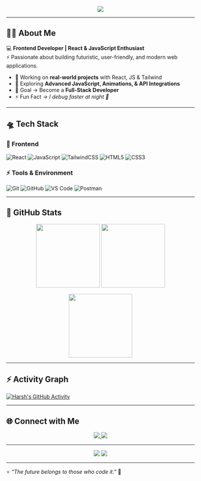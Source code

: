 <!-- ⚡ Futuristic Animated Header -->
<p align="center">
  <img src="https://readme-typing-svg.demolab.com?font=Orbitron&weight=800&size=28&duration=3500&pause=1000&color=00F7FF&center=true&vCenter=true&width=800&lines=👋+Hello%2C+I'm+Harsh+Koundal;Frontend+Developer;React+%26+JavaScript+Enthusiast;Crafting+Futuristic+Web+Experiences" />
</p>

---

## 👨‍🚀 About Me  
💻 **Frontend Developer | React & JavaScript Enthusiast**  
⚡ Passionate about building futuristic, user-friendly, and modern web applications.  

- 🔭 Working on **real-world projects** with React, JS & Tailwind  
- 🌱 Exploring **Advanced JavaScript, Animations, & API Integrations**  
- 🎯 Goal → Become a **Full-Stack Developer**  
- ⚡ Fun Fact → *I debug faster at night 🌌*  

---

## 🛸 Tech Stack  

### 🚀 Frontend  
![React](https://img.shields.io/badge/React-0D1117?style=for-the-badge&logo=react&logoColor=61DAFB)
![JavaScript](https://img.shields.io/badge/JavaScript-0D1117?style=for-the-badge&logo=javascript&logoColor=F7E017)
![TailwindCSS](https://img.shields.io/badge/TailwindCSS-0D1117?style=for-the-badge&logo=tailwindcss&logoColor=38B2AC)
![HTML5](https://img.shields.io/badge/HTML5-0D1117?style=for-the-badge&logo=html5&logoColor=E96228)
![CSS3](https://img.shields.io/badge/CSS3-0D1117?style=for-the-badge&logo=css3&logoColor=2862E9)

### ⚡ Tools & Environment  
![Git](https://img.shields.io/badge/Git-0D1117?style=for-the-badge&logo=git&logoColor=F14E32)
![GitHub](https://img.shields.io/badge/GitHub-0D1117?style=for-the-badge&logo=github&logoColor=white)
![VS Code](https://img.shields.io/badge/VSCode-0D1117?style=for-the-badge&logo=visualstudiocode&logoColor=0078D7)
![Postman](https://img.shields.io/badge/Postman-0D1117?style=for-the-badge&logo=postman&logoColor=FF6C37)

---

## 🌌 GitHub Stats  

<p align="center">
  <img src="https://github-readme-stats-git-masterrstaa-rickstaa.vercel.app/api?username=Harsh-Koundal&show_icons=true&theme=tokyonight&hide_border=true" height="170"/>
  <img src="https://streak-stats.demolab.com?user=Harsh-Koundal&theme=tokyonight&hide_border=true" height="170"/>
</p>

<p align="center">
  <img src="https://github-readme-stats-git-masterrstaa-rickstaa.vercel.app/api/top-langs/?username=Harsh-Koundal&layout=compact&theme=tokyonight&hide_border=true" height="170"/>
</p>

---

## ⚡ Activity Graph  

[![Harsh's GitHub Activity](https://github-readme-activity-graph.vercel.app/graph?username=Harsh-Koundal&theme=react-dark&bg_color=0D1117&color=00FFF7&line=FF0080&point=00FFF7&hide_border=true)](https://github.com/Harsh-Koundal)

---

## 🌐 Connect with Me  

<p align="center">
  <a href="https://www.linkedin.com/in/harsh-koundal/">
    <img src="https://img.shields.io/badge/LinkedIn-0D1117?style=for-the-badge&logo=linkedin&logoColor=0A66C2"/>
  </a>
  <a href="mailto:aharsh3039@gmail.com">
    <img src="https://img.shields.io/badge/Email-0D1117?style=for-the-badge&logo=gmail&logoColor=FF0080"/>
  </a>
</p>

---

<p align="center">
  <img src="https://komarev.com/ghpvc/?username=Harsh-Koundal&style=for-the-badge&color=00FFF7&label=👀+Profile+Views"/>
  <img src="https://img.shields.io/github/followers/Harsh-Koundal?style=for-the-badge&color=FF0080&label=👥+Followers"/>
</p>

---

⭐ *“The future belongs to those who code it.”* 🚀
